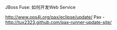 JBoss Fuse: 如何开发Web Service

http://www.ops4j.org/pax/eclipse/update/
Pax - http://tux2323.github.com/pax-runner-update-site/


